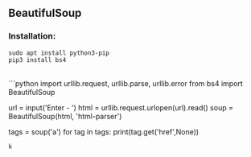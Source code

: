 ## BeautifulSoup
### Installation:
```
sudo apt install python3-pip
pip3 install bs4
```
<br/>
```python
import urllib.request, urllib.parse, urllib.error
from bs4 import BeautifulSoup

url = input('Enter - ')
html = urllib.request.urlopen(url).read()
soup = BeautifulSoup(html, 'html-parser')

tags = soup('a')
for tag in tags:
    print(tag.get('href',None))
```    
k
